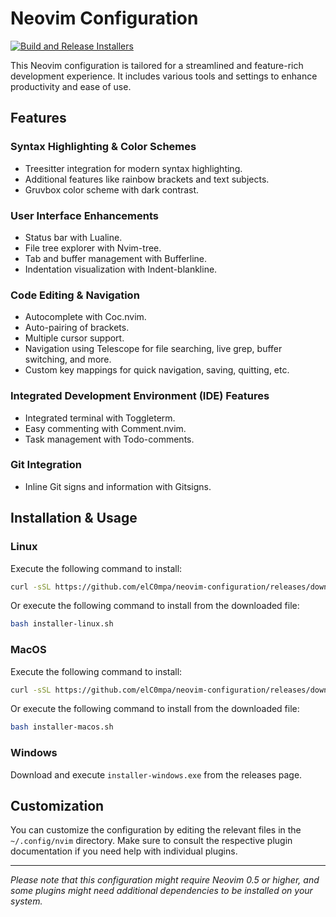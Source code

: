 # Neovim Configuration

[![Build and Release Installers](https://github.com/evert-arias/neovim-configuration/actions/workflows/build-and-release.yml/badge.svg)](https://github.com/evert-arias/neovim-configuration/actions/workflows/build-and-release.yml)

This Neovim configuration is tailored for a streamlined and feature-rich development experience. It includes various tools and settings to enhance productivity and ease of use.

## Features

### Syntax Highlighting & Color Schemes

- Treesitter integration for modern syntax highlighting.
- Additional features like rainbow brackets and text subjects.
- Gruvbox color scheme with dark contrast.

### User Interface Enhancements

- Status bar with Lualine.
- File tree explorer with Nvim-tree.
- Tab and buffer management with Bufferline.
- Indentation visualization with Indent-blankline.

### Code Editing & Navigation

- Autocomplete with Coc.nvim.
- Auto-pairing of brackets.
- Multiple cursor support.
- Navigation using Telescope for file searching, live grep, buffer switching, and more.
- Custom key mappings for quick navigation, saving, quitting, etc.

### Integrated Development Environment (IDE) Features

- Integrated terminal with Toggleterm.
- Easy commenting with Comment.nvim.
- Task management with Todo-comments.

### Git Integration

- Inline Git signs and information with Gitsigns.

## Installation & Usage

### Linux

Execute the following command to install:

```bash
curl -sSL https://github.com/elC0mpa/neovim-configuration/releases/download/v1.4.1/installer-linux.sh | bash
```

Or execute the following command to install from the downloaded file:

```bash
bash installer-linux.sh
```

### MacOS

Execute the following command to install:

```bash
curl -sSL https://github.com/elC0mpa/neovim-configuration/releases/download/v1.4.1/installer-macos.sh | bash
```

Or execute the following command to install from the downloaded file:

```bash
bash installer-macos.sh
```

### Windows

Download and execute `installer-windows.exe` from the releases page.

## Customization

You can customize the configuration by editing the relevant files in the `~/.config/nvim` directory. Make sure to consult the respective plugin documentation if you need help with individual plugins.

---

_Please note that this configuration might require Neovim 0.5 or higher, and some plugins might need additional dependencies to be installed on your system._
